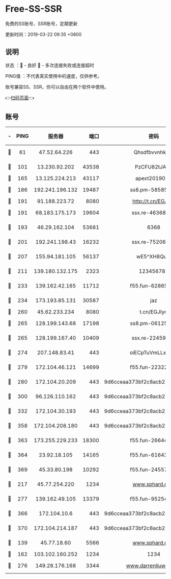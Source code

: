 # Free-SS-SSR

免费的SS账号、SSR账号，定期更新

更新时间：2019-03-22 09:35 +0800

## 说明

状态     ：🙂 - 良好 🙁 - 多次连接失败或连接超时

PING值   ：不代表真实使用中的速度，仅供参考。

账号兼容SS、SSR，你可以自由在两个软件中使用。

👉[扫码页面](https://liesauer.github.io/Free-SS-SSR/)👈

## 账号

|-|PING|服务器|端口|密码|加密方式|区域|
|:----:|:----:|:-----:|-----:|:----:|:----:|:----:|
|🙂|61|47.52.64.226|443|Qhsdfbvvnhkm1|aes-256-cfb|HK|
|🙂|101|13.230.92.202|43538|PzCFU82tJAdZ|aes-256-cfb|JP|
|🙂|165|13.125.224.213|43117|apext2019005|chacha20|KR|
|🙂|186|192.241.196.132|19487|ss8.pm-58585606|aes-256-cfb|US|
|🙂|191|91.188.223.72|8080|http://t.cn/EGJIyrl|rc4-md5|RU|
|🙂|191|68.183.175.173|19604|ssx.re-46368916|aes-256-cfb|US|
|🙂|193|46.29.162.104|53681|6368|aes-256-ctr|RU|
|🙂|201|192.241.198.43|16232|ssx.re-75206389|aes-256-cfb|US|
|🙂|207|155.94.181.105|56137|wE5^XH8Quw|aes-256-cfb|US|
|🙂|211|139.180.132.175|2323|123456789|aes-256-cfb|SG|
|🙂|233|139.162.42.165|11712|f55.fun-62865746|aes-256-cfb|SG|
|🙂|234|173.193.85.131|30587|jaz|aes-256-cfb|US|
|🙂|260|45.62.233.234|8080|t.cn/EGJIyrl|rc4-md5|CA|
|🙂|265|128.199.143.68|17198|ss8.pm-06125832|aes-256-cfb|SG|
|🙂|265|128.199.167.40|10409|ssx.re-22459395|aes-256-cfb|SG|
|🙂|274|207.148.83.41|443|oiECpTuVmLLxk4Ts|aes-256-cfb|AU|
|🙂|279|172.104.46.121|14699|f55.fun-22322504|aes-256-cfb|SG|
|🙂|280|172.104.20.209|443|9d6cceaa373bf2c8acb22e60b6a58be6|aes-256-cfb|US|
|🙂|300|96.126.110.162|443|9d6cceaa373bf2c8acb22e60b6a58be6|aes-256-cfb|US|
|🙂|332|172.104.30.193|443|9d6cceaa373bf2c8acb22e60b6a58be6|aes-256-cfb|US|
|🙂|358|172.104.208.180|443|9d6cceaa373bf2c8acb22e60b6a58be6|aes-256-cfb|US|
|🙂|363|173.255.229.233|18300|f55.fun-26644878|aes-256-cfb|US|
|🙂|364|23.92.18.105|14165|f55.fun-61643656|aes-256-cfb|US|
|🙂|369|45.33.80.198|10292|f55.fun-24557903|aes-256-cfb|US|
|🙂|217|45.77.254.220|1234|www.sphard.com|aes-256-cfb|SG|
|🙂|277|139.162.49.105|13379|f55.fun-95254203|aes-256-cfb|SG|
|🙂|366|172.104.10.6|443|9d6cceaa373bf2c8acb22e60b6a58be6|aes-256-cfb|US|
|🙂|370|172.104.214.187|443|9d6cceaa373bf2c8acb22e60b6a58be6|aes-256-cfb|US|
|🙁|139|45.77.18.60|5566|www.sphard.com|aes-256-cfb|JP|
|🙁|162|103.102.160.252|1234|1234|rc4-md5|JP|
|🙁|276|149.28.176.168|3344|www.darrenliuwei.com|aes-256-cfb|AU|
